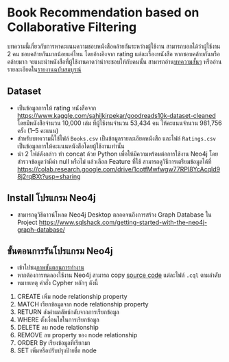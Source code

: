 # Book Recommendation based on  Collaborative Filtering
บทความนี้เกี่ยวกับการหาคะแนนความชอบหนังสือคล้ายกันระหว่างผู้ใช้งาน สามารถบอกได้ว่าผู้ใช้งาน 2 คน ชอบคล้ายกันมากน้อยแค่ไหน โดยอ้างอิงจาก rating แต่ละเรื่องหนังสือ หากชอบคล้ายกันหรือคล้ายมาก จะแนะนำหนังสือที่ผู้ใช้งานคาดว่าน่าจะชอบให้กับคนนั้น สามารถอ่าน[บทความสั้นๆ](https://link.medium.com/w8FMZjI9dgb) หรืออ่านรายละเอียดใน[รายงานฉบับสมบูรณ์]( https://github.com/sunglovedatascience/sna_bookrecommendation/blob/177596a1b4509b360fb8fd7d15c816f5e4814a49/Paper_BookRecommendation.pdf)
## Dataset
  * เป็นข้อมูลการให้ rating หนังสือจาก https://www.kaggle.com/sahilkirpekar/goodreads10k-dataset-cleaned โดยมีหนังสือจำนวน 10,000 เล่ม ที่ผู้ใช้งานจำนวน 53,434 คน ให้คะแนนจำนวน 981,756 ครั้ง (1–5 คะแนน)
  * สำหรับบทความนี้ใช้ไฟล์ `Books.csv` เป็นข้อมูลรายละเอียดหนังสือ และไฟล์ `Ratings.csv` เป็นข้อมูลการให้คะแนนหนังสือโดยผู้ใช้งานเท่านั้น
  * นำ 2 ไฟล์ดังกล่าว ทำ concat ด้วย Python เพื่อให้มีความพร้อมต่อการใช้งาน Neo4j โดยสำรวจข้อมูลว่ามีค่า null หรือไม่ แล้วเลือก Feature ที่ใช้ สามารถดูวิธีการเตรียมข้อมูลได้ที่ https://colab.research.google.com/drive/1cotfMwfwgw77RPI8YcAcqld98j2rqBXt?usp=sharing
## Install โปรแกรม Neo4j
  * สามารถดูวิธีดาวน์โหลด Neo4j Desktop ตลอดจนถึงการสร้าง Graph Database ใน Project https://www.sqlshack.com/getting-started-with-the-neo4j-graph-database/
## ขั้นตอนการรันโปรแกรม Neo4j
  * เข้าไปชม[ภาพขั้นตอนการทำงาน](https://docs.google.com/presentation/d/1O2iC8Yrw6EhsC_7ZPCrF8LXcuapDJlELdL5thNk6raU/edit?usp=sharing)
  * หากต้องการทดลองใช้งาน Neo4j สามารถ copy [source code](https://github.com/sunglovedatascience/sna_bookrecommendation/tree/main/cypher) แต่ละไฟล์ `.cql` ตามลำดับ
  * หมายเหตุ คำสั่ง Cypher หลักๆ ดังนี้
  1. CREATE เพิ่ม node relationship property
  2. MATCH เรียกข้อมูลจาก node relationship property
  3. RETURN ส่งค่าผลลัพธ์กลับจากการเรียกข้อมูล
  4. WHERE ตั้งเงื่อนไขในการเรียกข้อมูล
  5. DELETE ลบ node relationship
  6. REMOVE ลบ property ของ node relationship
  7. ORDER By เรียงข้อมูลที่เรียกมา
  8. SET เพิ่มหรือปรับปรุงป้ายชื่อ node
